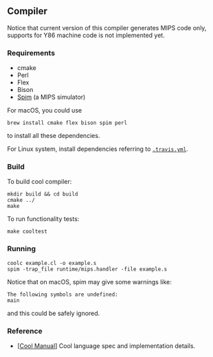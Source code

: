 ## Compiler

Notice that current version of this compiler generates MIPS code only, supports for Y86 machine code is not implemented yet.


### Requirements

- cmake
- Perl
- Flex
- Bison
- [Spim](http://spimsimulator.sourceforge.net) (a MIPS simulator)

For macOS, you could use
```
brew install cmake flex bison spim perl
```
to install all these dependencies.

For Linux system, install dependencies referring to [`.travis.yml`](https://github.com/FinalTheory/Cool/blob/master/.travis.yml).


### Build


To build cool compiler:
```
mkdir build && cd build
cmake ../
make
```

To run functionality tests:
```
make cooltest
```


### Running

```
coolc example.cl -o example.s
spim -trap_file runtime/mips.handler -file example.s
```
Notice that on macOS, spim may give some warnings like:
```
The following symbols are undefined:
main
```
and this could be safely ignored.


### Reference

- [[Cool Manual](http://theory.stanford.edu/~aiken/software/cool/cool-manual.pdf)] Cool language spec and implementation details.
